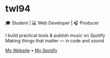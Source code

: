 # twl94

🎓 Student | 💻 Web Developer | 🎧 Producer <br/><br/>
I build practical tools & publish music on Spotify<br/>
Making things that matter — in code and sound<br/>

[My Website](https://twl94.kro.kr/) • [My Spotify](https://open.spotify.com/artist/5SNVXnwNJb3PdMwLzmj4EX)
